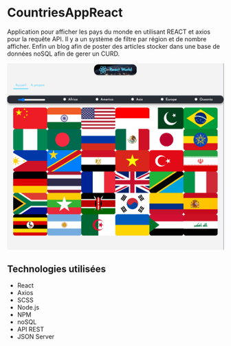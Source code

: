 # CountriesAppReact

Application pour afficher les pays du monde en utilisant REACT et axios pour la requête API. Il y a un système de filtre par région et de nombre afficher.
Enfin un blog afin de poster des articles stocker dans une base de données noSQL afin de gerer un CURD.

![Screenshot](./src/assets/img/screen.png)

## Technologies utilisées

- React
- Axios
- SCSS
- Node.js
- NPM
- noSQL
- API REST
- JSON Server
